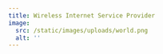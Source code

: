 ```yaml
---
title: Wireless Internet Service Provider
image:
  src: /static/images/uploads/world.png
  alt: ''
---
```


